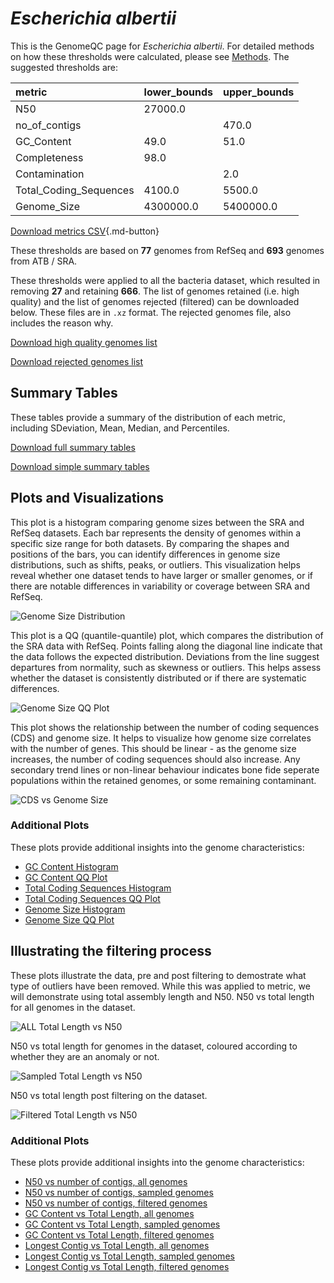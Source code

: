 # *Escherichia albertii*

This is the GenomeQC page for *Escherichia albertii*. For detailed methods on how these thresholds were calculated, please see [Methods](../../methods.md).
The suggested thresholds are: 

| metric                 | lower_bounds   | upper_bounds   |
|:-----------------------|:---------------|:---------------|
| N50                    | 27000.0        |                |
| no_of_contigs          |                | 470.0          |
| GC_Content             | 49.0           | 51.0           |
| Completeness           | 98.0           |                |
| Contamination          |                | 2.0            |
| Total_Coding_Sequences | 4100.0         | 5500.0         |
| Genome_Size            | 4300000.0      | 5400000.0      |

[Download metrics CSV](Escherichia_albertii_metrics.csv){.md-button}


These thresholds are based on **77** genomes from RefSeq and **693** genomes from ATB / SRA.

These thresholds were applied to all the bacteria dataset, which resulted in removing **27** and retaining **666**.
The list of genomes retained (i.e. high quality) and the list of genomes rejected (filtered) can be downloaded below. These files are in `.xz` format. The rejected genomes file, also includes the reason why.

[Download high quality genomes list](Escherichia_albertii_high_quality_genomes.csv.xz)


[Download rejected genomes list](Escherichia_albertii_filtered_out_genomes.csv.xz)



## Summary Tables
These tables provide a summary of the distribution of each metric, including SDeviation, Mean, Median, and Percentiles.

[Download full summary tables](summary.csv)

[Download simple summary tables](selected_summary.csv)

## Plots and Visualizations

This plot is a histogram comparing genome sizes between the SRA and RefSeq datasets. Each bar represents the density of genomes within a specific size range for both datasets. By comparing the shapes and positions of the bars, you can identify differences in genome size distributions, such as shifts, peaks, or outliers. This visualization helps reveal whether one dataset tends to have larger or smaller genomes, or if there are notable differences in variability or coverage between SRA and RefSeq.

![Genome Size Distribution](Genome_Size_refseq_histogram_kde.png)

This plot is a QQ (quantile-quantile) plot, which compares the distribution of the SRA data with RefSeq. Points falling along the diagonal line indicate that the data follows the expected distribution. Deviations from the line suggest departures from normality, such as skewness or outliers. This helps assess whether the dataset is consistently distributed or if there are systematic differences.

![Genome Size QQ Plot](Genome_Size_refseq_qqplot.png)

This plot shows the relationship between the number of coding sequences (CDS) and genome size. It helps to visualize how genome size correlates with the number of genes. This should be linear - as the genome size increases, the number of coding sequences should also increase. Any secondary trend lines or non-linear behaviour indicates bone fide seperate populations within the retained genomes, or some remaining contaminant. 

![CDS vs Genome Size](Escherichia_albertii_CDS_vs_Genome_Size.png)

### Additional Plots

These plots provide additional insights into the genome characteristics:

- [GC Content Histogram](GC_Content_refseq_histogram_kde.png)
- [GC Content QQ Plot](GC_Content_refseq_qqplot.png)
- [Total Coding Sequences Histogram](Total_Coding_Sequences_refseq_histogram_kde.png)
- [Total Coding Sequences QQ Plot](Total_Coding_Sequences_refseq_qqplot.png)
- [Genome Size Histogram](Genome_Size_refseq_histogram_kde.png)
- [Genome Size QQ Plot](Genome_Size_refseq_qqplot.png)
## Illustrating the filtering process
These plots illustrate the data, pre and post filtering to demostrate what type of outliers have been removed. While this was applied to metric, we will demonstrate using total assembly length and N50.
N50 vs total length for all genomes in the dataset.

![ALL Total Length vs N50](Escherichia_albertii_all_total_length_N50.png)

N50 vs total length for genomes in the dataset, coloured according to whether they are an anomaly or not.

![Sampled Total Length vs N50](Escherichia_albertii_sample_total_length_N50.png)

N50 vs total length post filtering on the dataset.

![Filtered Total Length vs N50](Escherichia_albertii_filt_total_length_N50.png)

### Additional Plots

These plots provide additional insights into the genome characteristics:

- [N50 vs number of contigs, all genomes](Escherichia_albertii_all_N50_number.png)
- [N50 vs number of contigs, sampled genomes](Escherichia_albertii_sample_N50_number.png)
- [N50 vs number of contigs, filtered genomes](Escherichia_albertii_filt_N50_number.png)
- [GC Content vs Total Length, all genomes](Escherichia_albertii_all_total_length_GC_Content.png)
- [GC Content vs Total Length, sampled genomes](Escherichia_albertii_sample_total_length_GC_Content.png)
- [GC Content vs Total Length, filtered genomes](Escherichia_albertii_filt_total_length_GC_Content.png)
- [Longest Contig vs Total Length, all genomes](Escherichia_albertii_all_total_length_longest.png)
- [Longest Contig vs Total Length, sampled genomes](Escherichia_albertii_sample_total_length_longest.png)
- [Longest Contig vs Total Length, filtered genomes](Escherichia_albertii_filt_total_length_longest.png)
